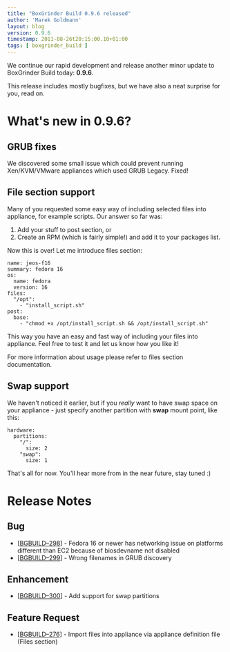 ```yaml
---
title: "BoxGrinder Build 0.9.6 released"
author: 'Marek Goldmann'
layout: blog
version: 0.9.6
timestamp: 2011-08-26t20:15:00.10+01:00
tags: [ boxgrinder_build ]
---
```


We continue our rapid development and release another minor update to BoxGrinder Build today: **0.9.6**.

This release includes mostly bugfixes, but we have also a neat surprise for you, read on.

# What's new in 0.9.6?

## GRUB fixes

We discovered some small issue which could prevent running Xen/KVM/VMware appliances which used GRUB Legacy. Fixed!

## File section support

Many of you requested some easy way of including selected files into appliance, for example scripts. Our answer so far was:

1. Add your stuff to post section, or
2. Create an RPM (which is fairly simple!) and add it to your packages list.

Now this is over! Let me introduce files section:

    name: jeos-f16
    summary: fedora 16
    os:
      name: fedora
      version: 16
    files:
      "/opt":
        - "install_script.sh"
    post:
      base:
        - "chmod +x /opt/install_script.sh && /opt/install_script.sh"

This way you have an easy and fast way of including your files into appliance. Feel free to test it and let us know how you like it!

For more information about usage please refer to files section documentation.

## Swap support

We haven't noticed it earlier, but if you _really_ want to have swap space on your appliance - just specify another partition with **swap** mount point, like this:

    hardware:
      partitions:
        "/":
          size: 2
        "swap":
          size: 1

That's all for now. You'll hear more from in the near future, stay tuned :)

# Release Notes

## Bug
* [[BGBUILD–298][]] - Fedora 16 or newer has networking issue on platforms different than EC2 because of biosdevname not disabled
* [[BGBUILD–299][]] - Wrong filenames in GRUB discovery

## Enhancement
* [[BGBUILD–300][]] - Add support for swap partitions

## Feature Request
* [[BGBUILD–276][]] - Import files into appliance via appliance definition file (Files section)

[BGBUILD–298]: https://issues.jboss.org/browse/BGBUILD-298
[BGBUILD–299]: https://issues.jboss.org/browse/BGBUILD-299
[BGBUILD–300]: https://issues.jboss.org/browse/BGBUILD-300
[BGBUILD–276]: https://issues.jboss.org/browse/BGBUILD-276

